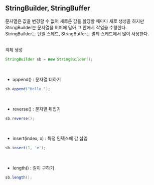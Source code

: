 ## StringBuilder, StringBuffer

문자열은 값을 변경할 수 없어 새로운 값을 할당할 때마다 새로 생성을 하지만 StringBuilder는 문자열을 버퍼에 담아 그 안에서 작업을 수행한다.<br>
StringBuilder는 단일 스레드, StringBuffer는 멀티 스레드에서 많이 사용한다.
<br><br>

객체 생성

```java
StringBuilder sb = new StringBuilder();
```

<br>

- append() : 문자열 더하기

```java
sb.append("Hello ");
```

<br>

- reverse() : 문자열 뒤집기

```java
sb.reverse();
```

<br>

- insert(index, x) : 특정 인덱스에 값 삽입

```java
sb.insert(1, 'e');
```

<br>

- length() : 길이 구하기

```java
sb.length();
```
